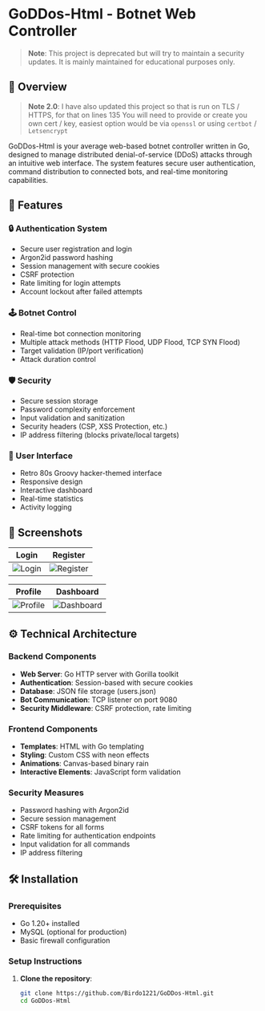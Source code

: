 # GoDDos-Html - Botnet Web Controller
> **Note**: This project is deprecated but will try to maintain a security updates. It is mainly maintained for educational purposes  only.

## 📌 Overview

> **Note 2.0**: I have also updated this project so that is run on TLS / HTTPS, for that on lines 135 You will need to provide or create you own cert / key, easiest option would be via `openssl` or using `certbot` / `Letsencrypt`

GoDDos-Html is your average web-based botnet controller written in Go, designed to manage distributed denial-of-service (DDoS) attacks through an intuitive web interface. The system features secure user authentication, command distribution to connected bots, and real-time monitoring capabilities.

## 🚀 Features

### 🔒 Authentication System
- Secure user registration and login
- Argon2id password hashing
- Session management with secure cookies
- CSRF protection
- Rate limiting for login attempts
- Account lockout after failed attempts

### 🕹️ Botnet Control
- Real-time bot connection monitoring
- Multiple attack methods (HTTP Flood, UDP Flood, TCP SYN Flood)
- Target validation (IP/port verification)
- Attack duration control

### 🛡️ Security
- Secure session storage
- Password complexity enforcement
- Input validation and sanitization
- Security headers (CSP, XSS Protection, etc.)
- IP address filtering (blocks private/local targets)

### 🎨 User Interface
- Retro 80s Groovy hacker-themed interface
- Responsive design
- Interactive dashboard
- Real-time statistics
- Activity logging

## 📸 Screenshots

| Login | Register |
|-------|----------|
| ![Login](https://github.com/user-attachments/assets/311702c6-2534-4acb-b09a-abf52d619c99) | ![Register](https://github.com/user-attachments/assets/6d8953f6-bb2d-4c0c-a9a8-15e493aaafd2) |

| Profile | Dashboard |
|---------|-----------|
| ![Profile](https://github.com/user-attachments/assets/058cc9fa-0c3c-47e6-8664-9fd143ec434a) | ![Dashboard](https://github.com/user-attachments/assets/7a5a07f5-5449-4d3a-bd06-ef33ebbdcb18)


## ⚙️ Technical Architecture

### Backend Components
- **Web Server**: Go HTTP server with Gorilla toolkit
- **Authentication**: Session-based with secure cookies
- **Database**: JSON file storage (users.json)
- **Bot Communication**: TCP listener on port 9080
- **Security Middleware**: CSRF protection, rate limiting

### Frontend Components
- **Templates**: HTML with Go templating
- **Styling**: Custom CSS with neon effects
- **Animations**: Canvas-based binary rain
- **Interactive Elements**: JavaScript form validation

### Security Measures
- Password hashing with Argon2id
- Secure session management
- CSRF tokens for all forms
- Rate limiting for authentication endpoints
- Input validation for all commands
- IP address filtering

## 🛠️ Installation

### Prerequisites
- Go 1.20+ installed
- MySQL (optional for production)
- Basic firewall configuration

### Setup Instructions

1. **Clone the repository**:
   ```bash
   git clone https://github.com/Birdo1221/GoDDos-Html.git
   cd GoDDos-Html
